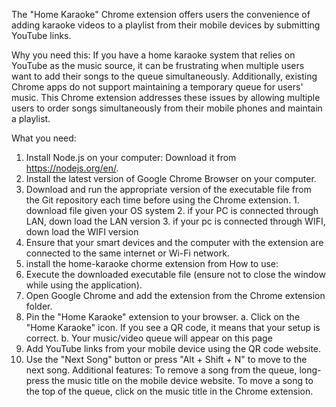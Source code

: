 The "Home Karaoke" Chrome extension offers users the convenience of adding karaoke videos to a playlist from their mobile devices by submitting YouTube links.

Why you need this: If you have a home karaoke system that relies on YouTube as the music source, it can be frustrating when multiple users want to add their songs to the queue simultaneously. Additionally, existing Chrome apps do not support maintaining a temporary queue for users' music. This Chrome extension addresses these issues by allowing multiple users to order songs simultaneously from their mobile phones and maintain a playlist.

What you need:
  1. Install Node.js on your computer: Download it from https://nodejs.org/en/.
  2. Install the latest version of Google Chrome Browser on your computer.
  3. Download and run the appropriate version of the executable file from the Git repository each time before using the Chrome extension.
          1. download file given your OS system 
          2. if your PC is connected through LAN, down load the LAN version
          3. if your pc is connected through WIFI, down load the WIFI version
  5. Ensure that your smart devices and the computer with the extension are connected to the same internet or Wi-Fi network.
  6. install the home-karaoke chorme extension from 
How to use:
  1. Execute the downloaded executable file (ensure not to close the window while using the application).
  2. Open Google Chrome and add the extension from the Chrome extension folder.
  3. Pin the "Home Karaoke" extension to your browser.
      a. Click on the "Home Karaoke" icon. If you see a QR code, it means that your setup is correct.
      b. Your music/video queue will appear on this page
  4. Add YouTube links from your mobile device using the QR code website.
  5. Use the "Next Song" button or press "Alt + Shift + N" to move to the next song.
Additional features:
To remove a song from the queue, long-press the music title on the mobile device website.
To move a song to the top of the queue, click on the music title in the Chrome extension.
